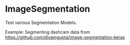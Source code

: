 # ImageSegmentation

Test various Segmentation Models.

Example: Segmenting dashcam data from https://github.com/divamgupta/image-segmentation-keras

